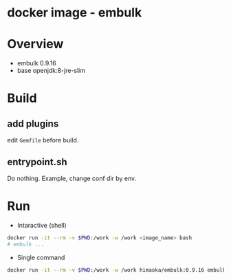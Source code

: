 docker image - embulk
===

# Overview

- embulk 0.9.16
- base openjdk:8-jre-slim

# Build
## add plugins
edit `Gemfile` before build.

## entrypoint.sh
Do nothing.
Example, change conf dir by env.


# Run

- Intaractive (shell)

```sh
docker run -it --rm -v $PWD:/work -w /work <image_name> bash
# embulk ...
```

- Single command

```sh
docker run -it --rm -v $PWD:/work -w /work himaoka/embulk:0.9.16 embulk preview conf/hoge.yml
```
